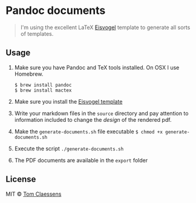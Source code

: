 # Pandoc documents 

> I'm using the excellent LaTeX [Eisvogel](https://github.com/Wandmalfarbe/pandoc-latex-template) template to generate all sorts of templates.

## Usage

1. Make sure you have Pandoc and TeX tools installed. On OSX I use Homebrew.

	```
	$ brew install pandoc
	$ brew install mactex
	```
2. Make sure you install the [Eisvogel template](https://github.com/Wandmalfarbe/pandoc-latex-template)
3. Write your markdown files in the `source` directory and pay attention to information included to change the *design* of the rendered pdf.
4. Make the `generate-documents.sh` file executable `$ chmod +x generate-documents.sh`
5. Execute the script `./generate-documents.sh`
6. The PDF documents are available in the `export` folder
 

## License

MIT © [Tom Claessens](https://tomclaessens.be)
